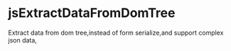 # jsExtractDataFromDomTree
Extract data from dom tree,instead of form serialize,and support complex json data,
